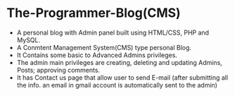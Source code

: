 # The-Programmer-Blog(CMS)

- A personal blog with Admin panel built using HTML/CSS, PHP and MySQL.
- A Conmtent Management System(CMS) type personal Blog.
- It Contains some basic to Advanced Admins privileges.
- The admin main privileges are creating, deleting and updating Admins, Posts; 
approving comments.
- It has Contact us page that allow user to send E-mail (after submitting all the info. an email in gmail account is automatically sent to the admin)
